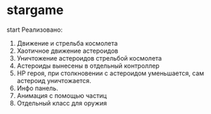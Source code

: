 # stargame
start
Реализовано:
1. Движение и стрельба космолета
2. Хаотичное движение астероидов
3. Уничтожение астероидов стрельбой космолета
4. Астероиды вынесены в отдельный контроллер
5. HP героя, при столкновении с астероидом уменьшается, сам астероид уничтожается.
6. Инфо панель.
7. Анимация с помощью частиц
8. Отдельный класс для оружия

 

